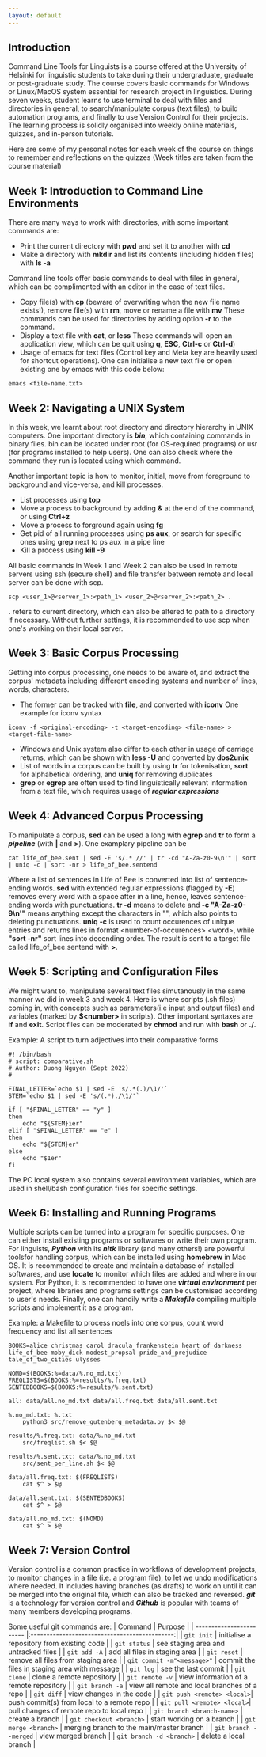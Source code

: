 ```yaml
---
layout: default
---
```


## Introduction

Command Line Tools for Linguists is a course offered at the University of Helsinki for linguistic students to take during their undergraduate, graduate or post-graduate study. The course covers basic commands for Windows or Linux/MacOS system essential for research project in linguistics. During seven weeks, student learns to use terminal to deal with files and directories in general, to search/manipulate corpus (text files), to build automation programs, and finally to use Version Control for their projects. The learning process is solidly organised into  weekly online materials, quizzes, and in-person tutorials.

Here are some of my personal notes for each week of the course on things to remember and reflections on the quizzes (Week titles are taken from the course material)
 
## Week 1: Introduction to Command Line Environments

There are many ways to work with directories, with some important commands are:
- Print  the current directory with **pwd** and set it to another with **cd**
- Make a directory with **mkdir** and list its contents (including hidden files) with **ls -a**

Command line tools offer basic commands to deal with files in general, which can be complimented with an editor in the case of text files.
- Copy file(s) with **cp** (beware of overwriting when the new file name exists!), remove file(s) with **rm**, move or rename a file with **mv**
These commands can be used for directories by adding option **-r** to the command.
- Display a text file with **cat**, or **less**
These commands will open an application view, which can be quit using **q**, **ESC**, **Ctrl-c** or **Ctrl-d**)
- Usage of emacs for text files (Control key and Meta key are heavily used for shortcut operations). One can initialise a new text file or open existing one by emacs with this code below:
```
emacs <file-name.txt>
```


## Week 2: Navigating a UNIX System

In this week, we learnt about root directory and directory hierarchy in UNIX computers. One important directory is **_bin_**, which containing commands in binary files. bin can be located under root (for OS-required programs) or usr (for programs installed to help users). One can also check where the command they run is located using which command.

Another important topic is how to monitor, initial, move from foreground to background and vice-versa, and kill processes.
- List processes using **top**
- Move a process to background by adding **&** at the end of the command, or using **Ctrl+z**
- Move a process to forground again using **fg**
- Get pid of all running processes using **ps aux**, or search for specific ones using **grep** next to ps aux in a pipe line
- Kill a process using **kill -9 <PID>**

All basic commands in Week 1 and Week 2 can also be used in remote servers using ssh (secure shell) and file transfer between remote and local server can be done with scp.
```
scp <user_1>@<server_1>:<path_1> <user_2>@<server_2>:<path_2> .
```
**.** refers to current directory, which can also be altered to path to a directory if necessary. Without further settings, it is recommended to use scp when one's working on their local server.

## Week 3: Basic Corpus Processing

Getting into corpus processing, one needs to be aware of, and extract the corpus' metadata including  different encoding systems and number of lines, words, characters.
- The former can be tracked with  **file**, and converted with **iconv**
One example for iconv syntax
```
iconv -f <original-encoding> -t <target-encoding> <file-name> > <target-file-name>
```
- Windows and Unix system also differ to each other in usage of carriage returns, which can be shown with **less -U** and converted by **dos2unix**
- List of words in a corpus can be built by using **tr** for tokenisation, **sort** for alphabetical ordering, and **uniq** for removing duplicates
- **grep** or **egrep** are often used to find linguistically relevant information from a text file, which requires usage of **_regular expressions_**  

## Week 4: Advanced Corpus Processing

To manipulate a corpus, **sed** can be used a long with **egrep** and **tr** to form a **_pipeline_** (with **|** and **>**).
One examplary pipeline can be
```
cat life_of_bee.sent | sed -E 's/.* //' | tr -cd "A-Za-z0-9\n'" | sort | uniq -c | sort -nr > life_of_bee.sentend
```
Where a list of sentences in Life of Bee is converted into list of sentence-ending words. **sed** with extended regular expressions (flagged by **-E**) removes every word with a space after in a line, hence, leaves sentence-ending words with punctuations. **tr -d** means to delete and **-c "A-Za-z0-9\n'"**  means anything except the characters in "", which also points to deleting punctuations. **uniq -c** is used to count occurences of unique entries and returns lines in format \<number-of-occurences> \<word>, while **"sort -nr"** sort lines into decending order. The result is sent to a target file called life_of_bee.sentend with **\>**.

## Week 5: Scripting and Configuration Files

We might want to, manipulate several text files simutanously in the same manner we did in week 3 and week 4. Here is where scripts (.sh files) coming in, with concepts such as parameters(i.e input and output files) and variables (marked by **$\<number>** in scripts). Other important syntaxes are **if** and **exit**. Script files can be moderated by **chmod** and run with **bash** or **./**.

Example: A script to turn adjectives into their comparative forms

```
#! /bin/bash
# script: comparative.sh
# Author: Duong Nguyen (Sept 2022)
#

FINAL_LETTER=`echo $1 | sed -E 's/.*(.)/\1/'`
STEM=`echo $1 | sed -E 's/(.*)./\1/'`

if [ "$FINAL_LETTER" == "y" ] 
then
    echo "${STEM}ier"
elif [ "$FINAL_LETTER" == "e" ]
then
    echo "${STEM}er"
else
    echo "$1er"
fi
```

The PC local system also contains several environment variables, which are used in shell/bash configuration files for specific settings.

## Week 6: Installing and Running Programs

Multiple scripts can be turned into a program for specific purposes. One can either install existing programs or softwares or write their own program. For linguists, **_Python_** with its **_nltk_** library (and many others!) are powerful toolsfor handling corpus, which can be installed using **homebrew** in Mac OS. It is recommended to create and maintain a database of installed softwares, and use **locate** to monitor which files are added and where in our system. For Python, it is recommended to have one **_virtual environment_** per project, where libraries and programs settings can be customised according to user's needs. Finally, one can handily write a **_Makefile_** compiling multiple scripts and implement it as a program.

Example: a Makefile to process noels into one corpus, count word frequency and list all sentences

```
BOOKS=alice christmas_carol dracula frankenstein heart_of_darkness life_of_bee moby_dick modest_propsal pride_and_prejudice tale_of_two_cities ulysses

NOMD=$(BOOKS:%=data/%.no_md.txt)
FREQLISTS=$(BOOKS:%=results/%.freq.txt)
SENTEDBOOKS=$(BOOKS:%=results/%.sent.txt)

all: data/all.no_md.txt data/all.freq.txt data/all.sent.txt

%.no_md.txt: %.txt
	python3 src/remove_gutenberg_metadata.py $< $@

results/%.freq.txt: data/%.no_md.txt 
	src/freqlist.sh $< $@

results/%.sent.txt: data/%.no_md.txt
	src/sent_per_line.sh $< $@

data/all.freq.txt: $(FREQLISTS)
	cat $^ > $@

data/all.sent.txt: $(SENTEDBOOKS)
	cat $^ > $@

data/all.no_md.txt: $(NOMD)
	cat $^ > $@
```

## Week 7: Version Control

Version control is a common practice in workflows of development projects, to monitor changes in a file (i.e. a program file), to let we undo modifications where needed. It includes having branches (as drafts) to work on until it can be merged into the original file, which can also be tracked and reversed. **_git_** is a technology for version control and **_Github_** is popular with teams of many members developing programs.

Some useful git commands are:
| Command              	   | Purpose				           |
| ------------------------ |:---------------------------------------------:|
| `git init`		   | initialise a repository from existing code    |
| `git status`    	   | see staging area and untracked files	   |
| `git add -A`    	   | add all files in staging area	 	   |
| `git reset`		   | remove all files from staging area		   |
| `git commit -m"<message>"` | commit the files in staging area with message |
| `git log`    		   | see the last commit			   |
| `git clone`		   | clone a remote repository			   |
| `git remote -v`	   | view information of a remote repository	   |
| `git branch -a` 	   | view all remote and local branches of a repo  |
| `git diff`   		   | view changes in the code  		     	   |
| `git push <remote> <local>`| push commit(s) from local to a remote repo  |
| `git pull <remote> <local>`| pull changes of remote repo to local repo   |
| `git branch <branch-name>` | create a branch				   |
| `git checkout <branch>`    | start working on a branch		   |
| `git merge <branch>`	   | merging branch to the main/master branch	   |
| `git branch --merged`	   | view merged branch	   	       		   |
| `git branch -d <branch>`   | delete a local branch			   |

